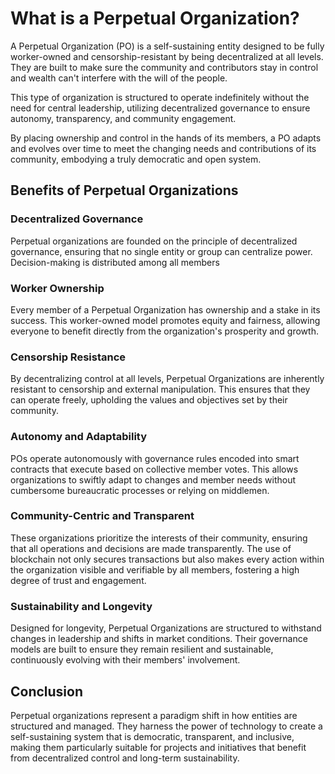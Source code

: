 # What is a Perpetual Organization?

A Perpetual Organization (PO) is a self-sustaining entity designed to be fully worker-owned and censorship-resistant by being decentralized at all levels. They are built to make sure the community and contributors stay in control and wealth can't interfere with the will of the people.

This type of organization is structured to operate indefinitely without the need for central leadership, utilizing decentralized governance to ensure autonomy, transparency, and community engagement. 

By placing ownership and control in the hands of its members, a PO adapts and evolves over time to meet the changing needs and contributions of its community, embodying a truly democratic and open system.

## Benefits of Perpetual Organizations

### **Decentralized Governance**
Perpetual organizations are founded on the principle of decentralized governance, ensuring that no single entity or group can centralize power. Decision-making is distributed among all members

### **Worker Ownership**
Every member of a Perpetual Organization has ownership and a stake in its success. This worker-owned model promotes equity and fairness, allowing everyone to benefit directly from the organization's prosperity and growth.

### **Censorship Resistance**
By decentralizing control at all levels, Perpetual Organizations are inherently resistant to censorship and external manipulation. This ensures that they can operate freely, upholding the values and objectives set by their community.

### **Autonomy and Adaptability**
POs operate autonomously with governance rules encoded into smart contracts that execute based on collective member votes. This allows organizations to swiftly adapt to changes and member needs without cumbersome bureaucratic processes or relying on middlemen.

### **Community-Centric and Transparent**
These organizations prioritize the interests of their community, ensuring that all operations and decisions are made transparently. The use of blockchain not only secures transactions but also makes every action within the organization visible and verifiable by all members, fostering a high degree of trust and engagement.

### **Sustainability and Longevity**
Designed for longevity, Perpetual Organizations are structured to withstand changes in leadership and shifts in market conditions. Their governance models are built to ensure they remain resilient and sustainable, continuously evolving with their members' involvement.


## Conclusion

Perpetual organizations represent a paradigm shift in how entities are structured and managed. They harness the power of technology to create a self-sustaining system that is democratic, transparent, and inclusive, making them particularly suitable for projects and initiatives that benefit from decentralized control and long-term sustainability.

